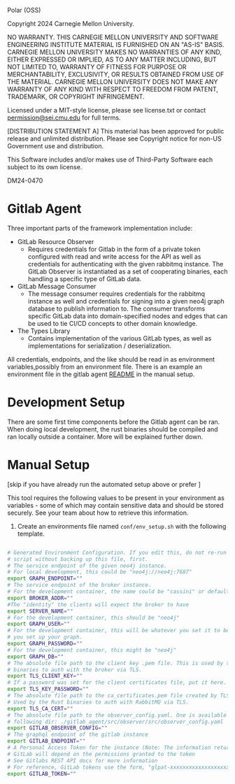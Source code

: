 Polar (OSS)

Copyright 2024 Carnegie Mellon University.

NO WARRANTY. THIS CARNEGIE MELLON UNIVERSITY AND SOFTWARE ENGINEERING
INSTITUTE MATERIAL IS FURNISHED ON AN "AS-IS" BASIS. CARNEGIE MELLON
UNIVERSITY MAKES NO WARRANTIES OF ANY KIND, EITHER EXPRESSED OR IMPLIED, AS
TO ANY MATTER INCLUDING, BUT NOT LIMITED TO, WARRANTY OF FITNESS FOR PURPOSE
OR MERCHANTABILITY, EXCLUSIVITY, OR RESULTS OBTAINED FROM USE OF THE
MATERIAL. CARNEGIE MELLON UNIVERSITY DOES NOT MAKE ANY WARRANTY OF ANY KIND
WITH RESPECT TO FREEDOM FROM PATENT, TRADEMARK, OR COPYRIGHT INFRINGEMENT.

Licensed under a MIT-style license, please see license.txt or contact
permission@sei.cmu.edu for full terms.

[DISTRIBUTION STATEMENT A] This material has been approved for public release
and unlimited distribution.  Please see Copyright notice for non-US
Government use and distribution.

This Software includes and/or makes use of Third-Party Software each subject
to its own license.

DM24-0470

# Gitlab Agent

Three important parts of the framework implementation include:
* GitLab Resource Observer
    * Requires credentials for Gitlab in the form of a private token configured with read and write access for the API as well as credentials for authenticating with the given rabbitmq instance. The GitLab Observer is instantiated as a set of cooperating binaries, each handling a specific type of GitLab data.
* GitLab Message Consumer
    * The message consumer requires credentials for the rabbitmq instance as well and credentials for signing into a given neo4j graph database to publish information to. The consumer transforms specific GitLab data into domain-specified nodes and edges that can be used to tie CI/CD concepts to other domain knowledge.
* The Types Library
    * Contains implementation of the various GitLab types, as well as implementations  for serialization / deserialization.

All credentials, endpoints, and the like should be read in as environment variables,possibly from an environment file. There is an example an environment file in the gitlab agent [README](../../docs/README_gitlab.md) in the manual setup.


# Development Setup

There are some first time components before the Gitlab agent can be ran. When doing local development, the rust binaries should be compiled and ran locally outside a container. More will be explained further down. 


# Manual Setup
[skip if you have already run the automated setup above or prefer ]

This tool requires the following values to be present in your environment as
variables - some of which may contain sensitive data and should be stored
securely. See your team about how to retrieve this information.
1. Create an environments file named `conf/env_setup.sh` with the following template.
```sh

# Generated Environment Configuration. If you edit this, do not re-run dev_stack.sh
# script without backing up this file, first.
# The service endpoint of the given neo4j instance.
# For local development, this could be "neo4j://neo4j:7687"
export GRAPH_ENDPOINT=""
# The service endpoint of the broker instance.
# For the development container, the name could be "cassini" or default to 127.0.0.1:PORT
export BROKER_ADDR=""
#The "identity" the clients will expect the broker to have
export SERVER_NAME=""
# For the development container, this should be "neo4j"
export GRAPH_USER=""
# For the development container, this will be whatever you set it to be when
# you set up your graph.
export GRAPH_PASSWORD=""
# For the development container, this might be "neo4j"
export GRAPH_DB=""
# The absolute file path to the client key .pem file. This is used by the Rust
# binaries to auth with the broker via TLS.
export TLS_CLIENT_KEY=""
# If a password was set for the client certificates file, put it here.
export TLS_KEY_PASSWORD=""
# The absolute file path to the ca_certificates.pem file created by TLS_GEN.
# Used by the Rust binaries to auth with RabbitMQ via TLS.
export TLS_CA_CERT=""
# The absolute file path to the observer_config.yaml. One is available in the
# following dir: ./gitlab_agent/src/observer/src/observer_config.yaml
export GITLAB_OBSERVER_CONFIG=""
# The graphql endpoint of the gitlab instance
export GITLAB_ENDPOINT=""
# A Personal Access Token for the instance (Note: The information returned from
# GitLab will depend on the permissions granted to the token
# See Gitlabs REST API docs for more information
# For reference, GitLab tokens use the form, "glpat-xxxxxxxxxxxxxxxxxxxx"
export GITLAB_TOKEN=""
```